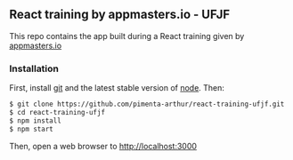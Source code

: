 ## React training by appmasters.io - UFJF
This repo contains the app built during a React training given by [appmasters.io](https://appmasters.io)

### Installation
First, install [git](http://git-scm.com/downloads) and the latest stable version of [node](https://nodejs.org/). Then:

```sh
$ git clone https://github.com/pimenta-arthur/react-training-ufjf.git
$ cd react-training-ufjf
$ npm install
$ npm start
```

Then, open a web browser to [http://localhost:3000](http://localhost:3000)